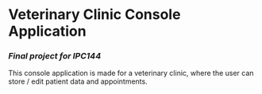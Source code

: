 # **Veterinary Clinic Console Application**
### ***Final project for IPC144***
This console application is made for a veterinary clinic, where the user can store / edit patient data and appointments.
